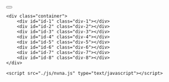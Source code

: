 <!DOCTYPE html>
<html lang="fr">
  <head>
    <meta charset="utf-8">
    <title>NVNA</title>
	<link href="./css/nvna.css" rel="stylesheet" type="text/css">
  </head>
  <body>
		<button></button>
		<audio id="test_mouse" src="sonpointeur.wav" loop="loop" autoplay></audio>

	<div class="container">
		<div id="id-1" class="div-1"></div>
		<div id="id-2" class="div-2"></div>
		<div id="id-3" class="div-3"></div>
		<div id="id-4" class="div-4"></div>
		<div id="id-5" class="div-5"></div>
		<div id="id-6" class="div-6"></div>
		<div id="id-7" class="div-7"></div>
		<div id="id-8" class="div-8"></div>
	</div>

	<script src="./js/nvna.js" type="text/javascript"></script>

  </body>
</html>
